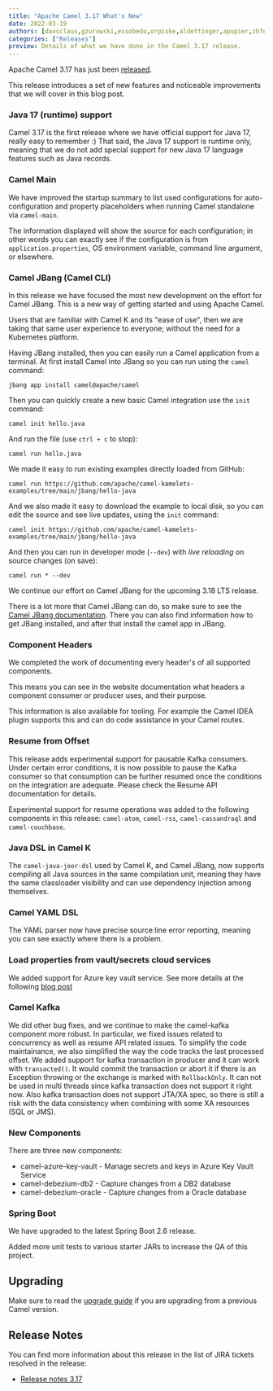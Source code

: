 ```yaml
---
title: "Apache Camel 3.17 What's New"
date: 2022-03-19
authors: [davsclaus,gzurowski,essobedo,orpiske,aldettinger,apupier,zhfeng]
categories: ["Releases"]
preview: Details of what we have done in the Camel 3.17 release.
---
```


Apache Camel 3.17 has just been [released](/blog/2022/05/RELEASE-3.17.0/).

This release introduces a set of new features and noticeable improvements that we will cover in this blog post.

### Java 17 (runtime) support

Camel 3.17 is the first release where we have official support for Java 17, really easy to remember :) That said, the Java 17 support
is runtime only, meaning that we do not add special support for new Java 17 language features such as Java records.

### Camel Main

We have improved the startup summary to list used configurations for auto-configuration and property placeholders
when running Camel standalone via `camel-main`.

The information displayed will show the source for each configuration; in other words
you can exactly see if the configuration is from `application.properties`, OS environment variable,
command line argument, or elsewhere.

### Camel JBang (Camel CLI)

In this release we have focused the most new development on the effort for Camel JBang.
This is a new way of getting started and using Apache Camel.

Users that are familiar with Camel K and its "ease of use", then we are taking that
same user experience to everyone; without the need for a Kubernetes platform.

Having JBang installed, then you can easily run a Camel application from a terminal.
At first install Camel into JBang so you can run using the `camel` command:

    jbang app install camel@apache/camel

Then you can quickly create a new basic Camel integration use the `init` command:

    camel init hello.java

And run the file (use `ctrl + c` to stop):

    camel run hello.java

We made it easy to run existing examples directly loaded from GitHub:

    camel run https://github.com/apache/camel-kamelets-examples/tree/main/jbang/hello-java

And we also made it easy to download the example to local disk, so you can edit the source and
see live updates, using the `init` command:

    camel init https://github.com/apache/camel-kamelets-examples/tree/main/jbang/hello-java

And then you can run in developer mode (`--dev`) with _live reloading_ on source changes (on save):

    camel run * --dev

We continue our effort on Camel JBang for the upcoming 3.18 LTS release.

There is a lot more that Camel JBang can do, so make sure to see the [Camel JBang documentation](/manual/camel-jbang.html).
There you can also find information how to get JBang installed, and after that install the camel app in JBang.

### Component Headers

We completed the work of documenting every header's of all supported components.

This means you can see in the website documentation what headers a component consumer or producer
uses, and their purpose.

This information is also available for tooling. For example the Camel IDEA plugin supports this
and can do code assistance in your Camel routes.

### Resume from Offset

This release adds experimental support for pausable Kafka consumers. Under certain error conditions, it is now possible to pause the Kafka consumer so that consumption can be further resumed once the conditions on the integration are adequate. Please check the Resume API documentation for details.

Experimental support for resume operations was added to the following components in this release: `camel-atom`, `camel-rss`, `camel-cassandraql` and `camel-couchbase`. 

### Java DSL in Camel K

The `camel-java-joor-dsl` used by Camel K, and Camel JBang, now supports compiling all Java sources
in the same compilation unit, meaning they have the same classloader visibility and can use
dependency injection among themselves. 

### Camel YAML DSL

The YAML parser now have precise source:line error reporting, meaning you can see exactly
where there is a problem.

### Load properties from vault/secrets cloud services

We added support for Azure key vault service.
See more details at the following [blog post](/blog/2022/03/secrets-properties-functions/)

### Camel Kafka

We did other bug fixes, and we continue to make the camel-kafka component more robust. In particular, we fixed issues related to concurrency as well as resume API related issues. To simplify the code maintainance, we also simplified the way the code tracks the last processed offset. We added support for kafka transaction in producer and it can work with `transacted()`. It would commit the transaction or abort it if there is an Exception throwing or the exchange is marked with `RollbackOnly`. It can not be used in multi threads since kafka transaction does not support it right now. Also kafka transaction does not support JTA/XA spec, so there is still a risk with the data consistency when combining with some XA resources (SQL or JMS).

### New Components

There are three new components:

- camel-azure-key-vault - Manage secrets and keys in Azure Key Vault Service
- camel-debezium-db2 - Capture changes from a DB2 database
- camel-debezium-oracle - Capture changes from a Oracle database

### Spring Boot

We have upgraded to the latest Spring Boot 2.6 release.

Added more unit tests to various starter JARs to increase the QA of this project.

## Upgrading

Make sure to read the [upgrade guide](/manual/camel-3x-upgrade-guide-3_17.html) if you are upgrading from a previous Camel version.

## Release Notes

You can find more information about this release in the list of JIRA tickets resolved in the release: 

- [Release notes 3.17](/releases/release-3.17.0/)

